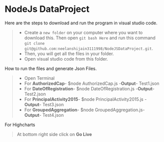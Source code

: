 # NodeJs DataProject


Here are the steps to download and run the program in visual studio code.

> - Create a `new folder` on your computer where you want to download this. Then open `git bash Here` and run this command
>   `git clone git@github.com:neelanshijain3111998/NodeJSDataProject.git`.
> - Then, you will get all the files in your folder.
> - Open visual studio code from this folder.

How to run the files and generate Json Files.

> - Open Terminal
> - For **AuthorizedCap**- $node AuthorizedCap.js -**Output**- Test1.json
> - For **DateOfRegistration**- $node DateOfRegistration.js -**Output**- Test2.json
> - For **PrincipalActivity2015**- $node PrincipalActivity2015.js -**Output**- Test3.json
> - For **GroupedAggregation**- $node GroupedAggregation.js- **Output**- Test4.json

For Highcharts
> At bottom right side click on **Go Live**
